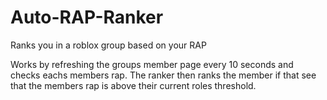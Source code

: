 # Auto-RAP-Ranker
Ranks you in a roblox group based on your RAP


Works by refreshing the groups member page every 10 seconds and checks eachs members rap. The ranker then ranks the member if that see that the members rap is above their current roles threshold.

